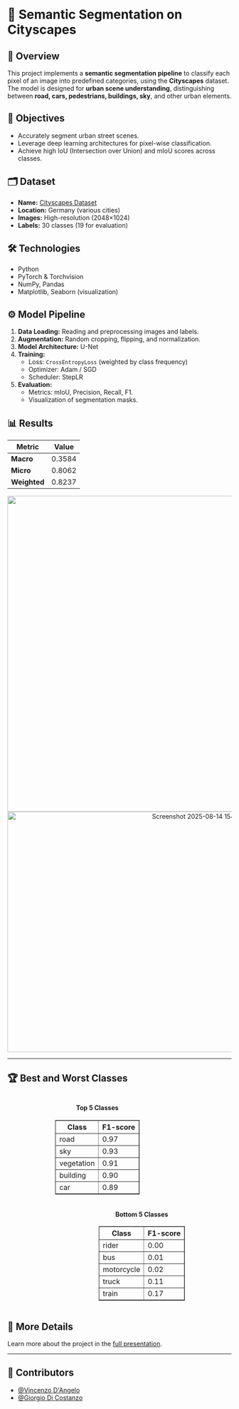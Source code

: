 # 🚗 Semantic Segmentation on Cityscapes

## 📌 Overview
This project implements a **semantic segmentation pipeline** to classify each pixel of an image into predefined categories, using the **Cityscapes** dataset.  
The model is designed for **urban scene understanding**, distinguishing between **road, cars, pedestrians, buildings, sky**, and other urban elements.

## 🎯 Objectives
- Accurately segment urban street scenes.  
- Leverage deep learning architectures for pixel-wise classification.  
- Achieve high IoU (Intersection over Union) and mIoU scores across classes.

## 🗂 Dataset
- **Name:** [Cityscapes Dataset](https://www.cityscapes-dataset.com/)  
- **Location:** Germany (various cities)  
- **Images:** High-resolution (2048×1024)  
- **Labels:** 30 classes (19 for evaluation)

## 🛠️ Technologies
- Python  
- PyTorch & Torchvision  
- NumPy, Pandas  
- Matplotlib, Seaborn (visualization)  

## ⚙️ Model Pipeline
1. **Data Loading:** Reading and preprocessing images and labels.  
2. **Augmentation:** Random cropping, flipping, and normalization.  
3. **Model Architecture:** U-Net  
4. **Training:**  
   - Loss: `CrossEntropyLoss` (weighted by class frequency)  
   - Optimizer: Adam / SGD  
   - Scheduler: StepLR  
5. **Evaluation:**  
   - Metrics: mIoU, Precision, Recall, F1. 
   - Visualization of segmentation masks.  

## 📊 Results

| Metric         | Value  |
|----------------|--------|
| **Macro**      | 0.3584 |
| **Micro**      | 0.8062 |
| **Weighted**   | 0.8237 |

<center>
  <img width="1266" height="708" alt="Screenshot 2025-08-14 154956" src="https://github.com/user-attachments/assets/89801256-5a2e-4b86-b3a2-f004b2f7038f" />
</center>

<center>
  <img width="840" height="539" alt="Screenshot 2025-08-14 154911" src="https://github.com/user-attachments/assets/762e238c-f0a2-4c59-a4ff-b9f10227632e" />
</center>

---

## 🏆 Best and Worst Classes

<div style="text-align: center;">
  <div style="display: inline-block; margin-right: 100px; vertical-align: top;">
    <h4>Top 5 Classes</h4>
    <table border="1">
      <tr><th>Class</th><th>F1-score</th></tr>
      <tr><td>road</td><td>0.97</td></tr>
      <tr><td>sky</td><td>0.93</td></tr>
      <tr><td>vegetation</td><td>0.91</td></tr>
      <tr><td>building</td><td>0.90</td></tr>
      <tr><td>car</td><td>0.89</td></tr>
    </table>
  </div>

  <div style="display: inline-block; margin-left: 100px; vertical-align: top;">
    <h4>Bottom 5 Classes</h4>
    <table border="1">
      <tr><th>Class</th><th>F1-score</th></tr>
      <tr><td>rider</td><td>0.00</td></tr>
      <tr><td>bus</td><td>0.01</td></tr>
      <tr><td>motorcycle</td><td>0.02</td></tr>
      <tr><td>truck</td><td>0.11</td></tr>
      <tr><td>train</td><td>0.17</td></tr>
    </table>
  </div>
</div>

## 📘 More Details
Learn more about the project in the [full presentation](./Presentazione.pdf).

---
## 👥 Contributors

- [@Vincenzo D'Angelo](https://github.com/vincenzodan)
- [@Giorgio Di Costanzo](https://github.com/GiorgioDiCostanzo)
